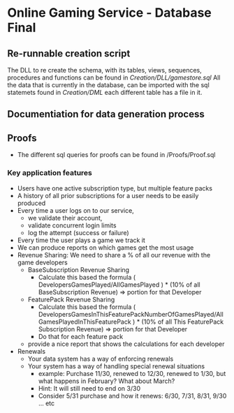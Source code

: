 # Online Gaming Service - Database Final

## Re-runnable creation script
The DLL to re create the schema, with its tables, views, sequences, procedures and functions can be found in *Creation/DLL/gamestore.sql*
All the data that is currently in the database, can be imported with the sql statemets found in *Creation/DML* each different table has a file in it.

## Documentiation for data generation process

## Proofs
- The different sql queries for proofs can be found in /Proofs/Proof.sql
### Key application features
- Users have one active subscription type, but multiple feature packs
- A history of all prior subscriptions for a user needs to be easily produced
- Every time a user logs on to our service, 
    - we validate their account, 
    - validate concurrent login limits
    - log the attempt (success or failure)
- Every time the user plays a game we track it
- We can produce reports on which games get the most usage
- Revenue Sharing:  We need to share a % of all our revenue with the game developers
    - BaseSubscription Revenue Sharing
        - Calculate this based the formula
        ( DevelopersGamesPlayed/AllGamesPlayed ) * (10% of all BaseSubscription Revenue) => portion for that Developer
    - FeaturePack Revenue Sharing
        - Calculate this based the formula
        ( DevelopersGamesInThisFeaturePackNumberOfGamesPlayed/AllGamesPlayedInThisFeaturePack ) * (10% of all This FeaturePack Subscription Revenue) => portion for that Developer
        - Do that for each feature pack
    - provide a nice report that shows the calculations for each developer
- Renewals
    - Your data system has a way of enforcing renewals
    - Your system has a way of handling special renewal situations
        - example:  Purchase 11/30, renewed to 12/30, renewed to 1/30, but what happens in February?  What about March?
        - Hint: It will still need to end on 3/30
        - Consider 5/31 purchase and how it renews: 6/30, 7/31, 8/31, 9/30 ... etc